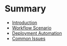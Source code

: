 # Summary

- [Introduction](./introduction.md)
- [Workflow Scenario](./workflow_scenario.md)
- [Deployment Automation](./deployment_automation.md)
- [Common Issues](./common_issues.md)
